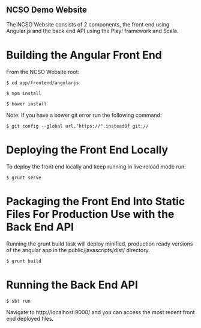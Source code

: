 NCSO Demo Website
-----------------

The NCSO Website consists of 2 components, the front end using Angular.js and the back end API using the Play! framework
and Scala.


Building the Angular Front End
==============================

From the NCSO Website root:

`$ cd app/frontend/angularjs`

`$ npm install`

`$ bower install`

Note: If you have a bower git error run the following command:

`$ git config --global url."https://".insteadOf git://`



Deploying the Front End Locally
===============================

To deploy the front end locally and keep running in live reload mode run:

`$ grunt serve`


Packaging the Front End Into Static Files For Production Use with the Back End API
==================================================================================

Running the grunt build task will deploy minified, production ready versions of the angular app in the public/javascripts/dist/ directory.

`$ grunt build`


Running the Back End API
========================

`$ sbt run`

Navigate to http://localhost:9000/ and you can access the most recent front end deployed files.







